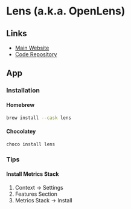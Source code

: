 # Lens (a.k.a. OpenLens)

<!--
https://www.youtube.com/watch?v=zW-E8THfvPY
-->

## Links

- [Main Website](https://k8slens.dev/)
- [Code Repository](https://github.com/lensapp/lens)

## App

### Installation

#### Homebrew

```sh
brew install --cask lens
```

#### Chocolatey

```sh
choco install lens
```

### Tips

#### Install Metrics Stack

1. Context -> Settings
2. Features Section
3. Metrics Stack -> Install

